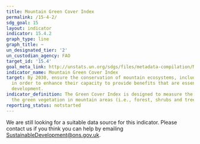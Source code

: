 ```yaml
---
title: Mountain Green Cover Index
permalink: /15-4-2/
sdg_goal: 15
layout: indicator
indicator: 15.4.2
graph_type: line
graph_title: ~
un_designated_tier: '2'
un_custodian_agency: FAO
target_id: '15.4'
goal_meta_link: http://unstats.un.org/sdgs/files/metadata-compilation/Metadata-Goal-15.pdf
indicator_name: Mountain Green Cover Index
target: By 2030, ensure the conservation of mountain ecosystems, including their biodiversity,
  in order to enhance their capacity to provide benefits that are essential for sustainable
  development.
indicator_definition: The Green Cover Index is designed to measure the changes of
  the green vegetation in mountain areas (i.e., forest, shrubs and trees).
reporting_status: notstarted
---
```


We are still looking for a suitable data source for this indicator. Please contact us if you think you can help by emailing <a href="mailto:SustainableDevelopment@ons.gov.uk">SustainableDevelopment@ons.gov.uk</a>.


